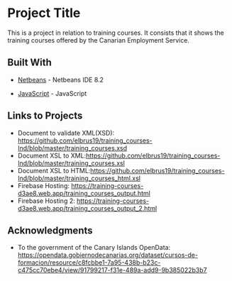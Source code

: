 # Project Title

This is a project in relation to training courses. It consists that it shows the training courses offered
by the Canarian Employment Service.

## Built With

* [Netbeans](https://netbeans.org/) - Netbeans IDE 8.2

* [JavaScript](https://netbeans.org/) - JavaScript

## Links to Projects

* Document to validate XML(XSD): https://github.com/elbrus19/training_courses-lnd/blob/master/training_courses.xsd
* Document XSL to XML:https://github.com/elbrus19/training_courses-lnd/blob/master/training_courses.xsl
* Document XSL to HTML:https://github.com/elbrus19/training_courses-lnd/blob/master/training_courses_html.xsl
* Firebase Hosting: https://training-courses-d3ae8.web.app/training_courses_output.html
* Firebase Hosting 2: https://training-courses-d3ae8.web.app/training_courses_output_2.html

## Acknowledgments

* To the government of the Canary Islands OpenData: https://opendata.gobiernodecanarias.org/dataset/cursos-de-formacion/resource/c8fcbbe1-7a95-438b-b23c-c475cc70ebe4/view/91799217-f31e-489a-add9-9b385022b3b7